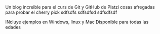 Un blog increible para el curs de Git y GitHub de Platzi
cosas afregadas para probar el cherry pick
sdfsdfs
sdfsdfsd
sdfsdfsdf

INcluye ejemplos en Windows, linux y Mac
Disponible para todas las edades